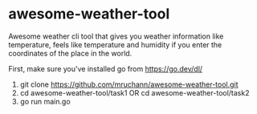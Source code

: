 # awesome-weather-tool

Awesome weather cli tool that gives you weather information like temperature, feels like temperature and humidity if you enter the coordinates of the place in the world.

First, make sure you've installed go from https://go.dev/dl/

1. git clone https://github.com/mruchann/awesome-weather-tool.git
2. cd awesome-weather-tool/task1 OR cd awesome-weather-tool/task2
3. go run main.go
